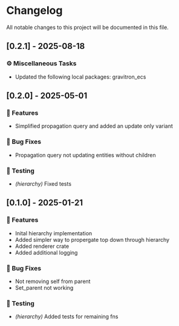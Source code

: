 # Changelog

All notable changes to this project will be documented in this file.

## [0.2.1] - 2025-08-18

### ⚙️ Miscellaneous Tasks

- Updated the following local packages: gravitron_ecs


## [0.2.0] - 2025-05-01

### 🚀 Features

- Simplified propagation query and added an update only variant

### 🐛 Bug Fixes

- Propagation query not updating entities without children

### 🧪 Testing

- *(hierarchy)* Fixed tests


## [0.1.0] - 2025-01-21

### 🚀 Features

- Inital hierarchy implementation
- Added simpler way to propergate top down through hierarchy
- Added renderer crate
- Added additional logging

### 🐛 Bug Fixes

- Not removing self from parent
- Set_parent not working

### 🧪 Testing

- *(hierarchy)* Added tests for remaining fns


